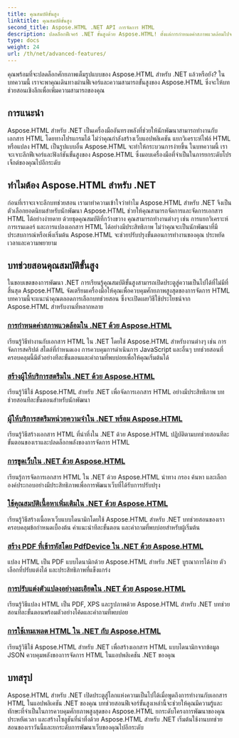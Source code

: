```yaml
---
title: คุณสมบัติขั้นสูง
linktitle: คุณสมบัติขั้นสูง
second_title: Aspose.HTML .NET API การจัดการ HTML
description: ปลดล็อกฟีเจอร์ .NET ขั้นสูงด้วย Aspose.HTML! ตั้งแต่การกำหนดค่าสภาพแวดล้อมไปจนถึงการขูดเว็บ สำรวจบทช่วยสอนที่ครอบคลุมเพื่อการพัฒนาเว็บที่มีประสิทธิภาพ
type: docs
weight: 24
url: /th/net/advanced-features/
---
```


คุณพร้อมที่จะปลดล็อกศักยภาพเต็มรูปแบบของ Aspose.HTML สำหรับ .NET แล้วหรือยัง? ในบทความนี้ เราจะพาคุณเดินทางผ่านฟีเจอร์และความสามารถขั้นสูงของ Aspose.HTML ซึ่งจะให้บทช่วยสอนเชิงลึกเพื่อเพิ่มความสามารถของคุณ

## การแนะนำ

Aspose.HTML สำหรับ .NET เป็นเครื่องมืออันทรงพลังที่ช่วยให้นักพัฒนาสามารถทำงานกับเอกสาร HTML โดยทางโปรแกรมได้ ไม่ว่าคุณกำลังสร้างเว็บแอปพลิเคชัน แยกวิเคราะห์ไฟล์ HTML หรือแปลง HTML เป็นรูปแบบอื่น Aspose.HTML จะทำให้กระบวนการง่ายขึ้น ในบทความนี้ เราจะเจาะลึกฟีเจอร์และฟังก์ชันขั้นสูงของ Aspose.HTML ซึ่งมอบเครื่องมือที่จำเป็นในการยกระดับโปรเจ็กต์ของคุณไปอีกระดับ

## ทำไมต้อง Aspose.HTML สำหรับ .NET

ก่อนที่เราจะเจาะลึกบทช่วยสอน เรามาทำความเข้าใจว่าทำไม Aspose.HTML สำหรับ .NET จึงเป็นตัวเลือกยอดนิยมสำหรับนักพัฒนา Aspose.HTML ช่วยให้คุณสามารถจัดการและจัดการเอกสาร HTML ได้อย่างง่ายดาย ด้วยชุดคุณสมบัติที่กว้างขวาง คุณสามารถทำงานต่างๆ เช่น การแยกวิเคราะห์ การเรนเดอร์ และการแปลงเอกสาร HTML ได้อย่างมีประสิทธิภาพ ไม่ว่าคุณจะเป็นนักพัฒนาที่มีประสบการณ์หรือเพิ่งเริ่มต้น Aspose.HTML จะช่วยปรับปรุงขั้นตอนการทำงานของคุณ ประหยัดเวลาและความพยายาม

## บทช่วยสอนคุณสมบัติขั้นสูง
ในขอบเขตของการพัฒนา .NET การเรียนรู้คุณสมบัติขั้นสูงสามารถเปิดประตูสู่ความเป็นไปได้ที่ไม่มีที่สิ้นสุด Aspose.HTML จัดเตรียมเครื่องมือให้คุณเพื่อควบคุมศักยภาพสูงสุดของการจัดการ HTML บทความนี้จะแนะนำคุณตลอดการเลือกบทช่วยสอน ซึ่งจะเปิดเผยวิธีใช้ประโยชน์จาก Aspose.HTML สำหรับงานที่หลากหลาย
### [การกำหนดค่าสภาพแวดล้อมใน .NET ด้วย Aspose.HTML](./environment-configuration/)
เรียนรู้วิธีทำงานกับเอกสาร HTML ใน .NET โดยใช้ Aspose.HTML สำหรับงานต่างๆ เช่น การจัดการสคริปต์ สไตล์ที่กำหนดเอง การควบคุมการดำเนินการ JavaScript และอื่นๆ บทช่วยสอนที่ครอบคลุมนี้มีตัวอย่างทีละขั้นตอนและคำถามที่พบบ่อยเพื่อให้คุณเริ่มต้นได้
### [สร้างผู้ให้บริการสตรีมใน .NET ด้วย Aspose.HTML](./create-stream-provider/)
เรียนรู้วิธีใช้ Aspose.HTML สำหรับ .NET เพื่อจัดการเอกสาร HTML อย่างมีประสิทธิภาพ บทช่วยสอนทีละขั้นตอนสำหรับนักพัฒนา
### [ผู้ให้บริการสตรีมหน่วยความจำใน .NET พร้อม Aspose.HTML](./memory-stream-provider/)
เรียนรู้วิธีสร้างเอกสาร HTML ที่น่าทึ่งใน .NET ด้วย Aspose.HTML ปฏิบัติตามบทช่วยสอนทีละขั้นตอนของเราและปลดล็อกพลังของการจัดการ HTML
### [การขูดเว็บใน .NET ด้วย Aspose.HTML](./web-scraping/)
เรียนรู้การจัดการเอกสาร HTML ใน .NET ด้วย Aspose.HTML นำทาง กรอง ค้นหา และเลือกองค์ประกอบอย่างมีประสิทธิภาพเพื่อการพัฒนาเว็บที่ได้รับการปรับปรุง
### [ใช้คุณสมบัติเนื้อหาเพิ่มเติมใน .NET ด้วย Aspose.HTML](./use-extended-content-property/)
เรียนรู้วิธีสร้างเนื้อหาเว็บแบบไดนามิกโดยใช้ Aspose.HTML สำหรับ .NET บทช่วยสอนของเราครอบคลุมข้อกำหนดเบื้องต้น คำแนะนำทีละขั้นตอน และคำถามที่พบบ่อยสำหรับผู้เริ่มต้น
### [สร้าง PDF ที่เข้ารหัสโดย PdfDevice ใน .NET ด้วย Aspose.HTML](./generate-encrypted-pdf-by-pdfdevice/)
แปลง HTML เป็น PDF แบบไดนามิกด้วย Aspose.HTML สำหรับ .NET บูรณาการได้ง่าย ตัวเลือกที่ปรับแต่งได้ และประสิทธิภาพที่แข็งแกร่ง
### [การปรับแต่งตัวแปลงอย่างละเอียดใน .NET ด้วย Aspose.HTML](./fine-tuning-converters/)
เรียนรู้วิธีแปลง HTML เป็น PDF, XPS และรูปภาพด้วย Aspose.HTML สำหรับ .NET บทช่วยสอนทีละขั้นตอนพร้อมตัวอย่างโค้ดและคำถามที่พบบ่อย
### [การใช้เทมเพลต HTML ใน .NET กับ Aspose.HTML](./using-html-templates/)
เรียนรู้วิธีใช้ Aspose.HTML สำหรับ .NET เพื่อสร้างเอกสาร HTML แบบไดนามิกจากข้อมูล JSON ควบคุมพลังของการจัดการ HTML ในแอปพลิเคชัน .NET ของคุณ


## บทสรุป

Aspose.HTML สำหรับ .NET เปิดประตูสู่โลกแห่งความเป็นไปได้เมื่อพูดถึงการทำงานกับเอกสาร HTML ในแอปพลิเคชัน .NET ของคุณ บทช่วยสอนฟีเจอร์ขั้นสูงเหล่านี้จะช่วยให้คุณมีความรู้และทักษะที่จำเป็นในการควบคุมศักยภาพสูงสุดของ Aspose.HTML ยกระดับโครงการพัฒนาของคุณ ประหยัดเวลา และสร้างโซลูชันที่น่าทึ่งด้วย Aspose.HTML สำหรับ .NET เริ่มต้นใช้งานบทช่วยสอนของเราวันนี้และยกระดับการพัฒนาเว็บของคุณไปอีกระดับ